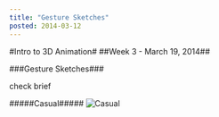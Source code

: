 ```yaml
---
title: "Gesture Sketches"
posted: 2014-03-12
---
```


#Intro to 3D Animation#
##Week 3 - March 19, 2014##

###Gesture Sketches###

 check brief 

#####Casual#####
![Casual](http://i.imgur.com/mtRYvds.jpg)

